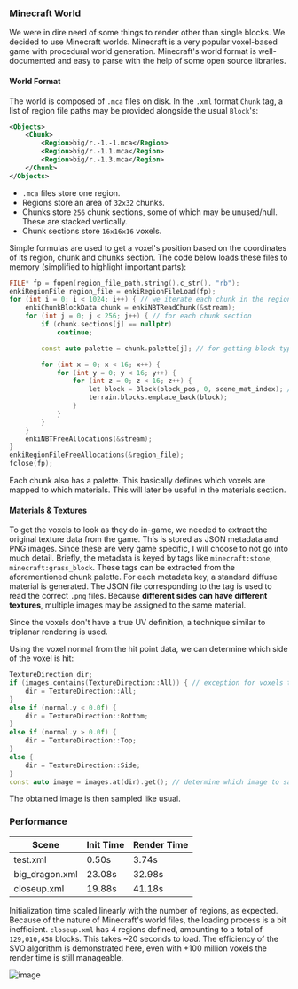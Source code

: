 ### Minecraft World

We were in dire need of some things to render other than single blocks. We decided to use Minecraft worlds. 
Minecraft is a very popular voxel-based game with procedural world generation. Minecraft's world format is well-documented and easy to parse with
the help of some open source libraries. 

#### World Format

The world is composed of `.mca` files on disk.
In the `.xml` format `Chunk` tag, a list of region file paths may be provided alongside the usual `Block`'s:

```xml
<Objects>
    <Chunk>
        <Region>big/r.-1.-1.mca</Region>
        <Region>big/r.-1.1.mca</Region>
        <Region>big/r.-1.3.mca</Region>
    </Chunk>
</Objects>
```

- `.mca` files store one region.
- Regions store an area of `32x32` chunks.
- Chunks store `256` chunk sections, some of which may be unused/null. These are stacked vertically.
- Chunk sections store `16x16x16` voxels.

Simple formulas are used to get a voxel's position based on the coordinates of its region, chunk and chunks section.
The code below loads these files to memory (simplified to highlight important parts):

```cpp
FILE* fp = fopen(region_file_path.string().c_str(), "rb");
enkiRegionFile region_file = enkiRegionFileLoad(fp);
for (int i = 0; i < 1024; i++) { // we iterate each chunk in the region
    enkiChunkBlockData chunk = enkiNBTReadChunk(&stream);
    for (int j = 0; j < 256; j++) { // for each chunk section
        if (chunk.sections[j] == nullptr)
            continue;

        const auto palette = chunk.palette[j]; // for getting block type

        for (int x = 0; x < 16; x++) {
            for (int y = 0; y < 16; y++) {
                for (int z = 0; z < 16; z++) {
                    let block = Block(block_pos, 0, scene_mat_index); // convert to internal block format
                    terrain.blocks.emplace_back(block);
                }
            }
        }
    }
    enkiNBTFreeAllocations(&stream);
}
enkiRegionFileFreeAllocations(&region_file);
fclose(fp);
```

Each chunk also has a palette. This basically defines which voxels are mapped to which materials. This will later be useful in the materials section.

#### Materials & Textures

To get the voxels to look as they do in-game, we needed to extract the original texture data from the game. This is stored as JSON metadata and PNG images.
Since these are very game specific, I will choose to not go into much detail. Briefly, the metadata is keyed by tags like `minecraft:stone`, `minecraft:grass_block`. These tags can be extracted from the aforementioned chunk palette. For each metadata key, a standard diffuse material is generated.
The JSON file corresponding to the tag is used to read the correct `.png` files. Because **different sides can have different textures**, multiple images may
be assigned to the same material. 

Since the voxels don't have a true UV definition, a technique similar to triplanar rendering is used.

Using the voxel normal from the hit point data, we can determine which side of the voxel is hit:

```cpp
TextureDirection dir;
if (images.contains(TextureDirection::All)) { // exception for voxels that have all sides the same
    dir = TextureDirection::All;
}
else if (normal.y < 0.0f) {
    dir = TextureDirection::Bottom;
}
else if (normal.y > 0.0f) {
    dir = TextureDirection::Top;
}
else {
    dir = TextureDirection::Side;
}
const auto image = images.at(dir).get(); // determine which image to sample
```

The obtained image is then sampled like usual.

### Performance

| Scene          | Init Time      | Render Time    |
|----------------|----------------|----------------|
| test.xml       | 0.50s          | 3.74s          |
| big_dragon.xml | 23.08s         | 32.98s         |
| closeup.xml    | 19.88s         | 41.18s         |

Initialization time scaled linearly with the number of regions, as expected. Because of the nature of Minecraft's world files, the loading process is a bit inefficient.
`closeup.xml` has 4 regions defined, amounting to a total of `129,010,458` blocks. This takes ~20 seconds to load. 
The efficiency of the SVO algorithm is demonstrated here, even with +100 million voxels the render time is still manageable.

![image](https://github.com/user-attachments/assets/a5930521-7570-42f7-a80a-eece17925ad9)






